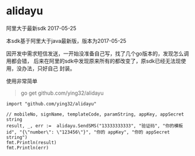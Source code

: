 # alidayu
阿里大于最新sdk 2017-05-25

本sdk基于阿里大于java最新版，版本为2017-05-25  

因开发中需求短信发送，一开始没准备自己写，找了几个go版本的，发现怎么调用都会错，
后来在阿里的sdk中发现原来所有的都改变了，原sdk已经无法现使用，没办法，只好自己
封装。   

使用非常简单

> go get github.com/ying32/alidayu  


```golang 
import "github.com/ying32/alidayu"

// mobileNo, signName, templateCode, paramString, appKey, appSecret string
result, _, err :=  alidayu.SendSMS("13333333333", "验证码", "你的模板id", "{\"number\": \"123456\"}", "你的 appKey", "你的 appSecret string")
fmt.Println(result)
fmt.Println(err)
```